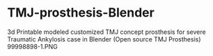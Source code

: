 # TMJ-prosthesis-Blender
3d Printable modeled customized TMJ concept prosthesis for severe Traumatic Ankylosis case in Blender
(Open source TMJ Prosthesis)
99998898-1.PNG
